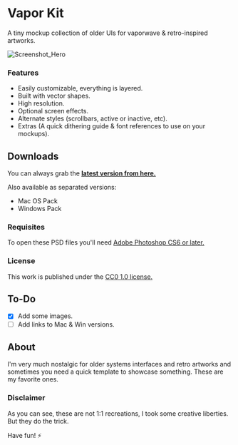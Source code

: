 # Vapor Kit
A tiny mockup collection of older UIs for vaporwave & retro-inspired artworks.

![Screenshot_Hero](https://user-images.githubusercontent.com/65929821/139597018-bbe9b57d-ce77-400b-9740-315d9657120e.png)

### Features
- Easily customizable, everything is layered.
- Built with vector shapes.
- High resolution.
- Optional screen effects.
- Alternate styles (scrollbars, active or inactive, etc).
- Extras (A quick dithering guide & font references to use on your mockups).

## Downloads
You can always grab the **[latest version from here.](https://github.com/darriagada/Vapor-Kit/releases/latest)**

Also available as separated versions:

- Mac OS Pack
- Windows Pack

### Requisites

To open these PSD files you'll need [Adobe Photoshop CS6 or later.](https://www.adobe.com/products/photoshop.html)

### License
This work is published under the [CC0 1.0 license.](https://creativecommons.org/publicdomain/zero/1.0/)

## To-Do
- [x] Add some images. 
- [ ] Add links to Mac & Win versions.

## About
I'm very much nostalgic for older systems interfaces and retro artworks and sometimes you need a quick template to showcase something. These are my favorite ones.

### Disclaimer
As you can see, these are not 1:1 recreations, I took some creative liberties. But they do the trick.

Have fun! ⚡️
